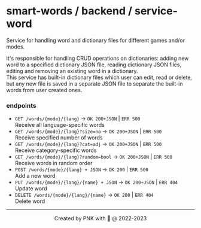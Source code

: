 # smart-words / backend / service-word

Service for handling word and dictionary files for different games and/or modes.

It's responsible for handling CRUD operations on dictionaries: adding new word to a specified dictionary JSON file, reading dictionary JSON files, editing and removing an existing word in a dictionary.<br>
This service has built-in dictionary files which user can edit, read or delete, but any new file is saved in a separate JSON file to separate the built-in words from user created ones.

### endpoints

* `GET /words/{mode}/{lang}` -> `OK 200+JSON` | `ERR 500`<br>Receive all language-specific words
* `GET /words/{mode}/{lang}?size=no` -> `OK 200+JSON` | `ERR 500`<br>Receive specified number of words
* `GET /words/{mode}/{lang}?cat=adj` -> `OK 200+JSON` | `ERR 500`<br>Receive category-specific words
* `GET /words/{mode}/{lang}?random=bool` -> `OK 200+JSON` | `ERR 500`<br>Receive words in random order
* `POST /words/{mode}/{lang} + JSON` -> `OK 200` | `ERR 500`<br>Add a new word
* `PUT /words/{mode}/{lang}/{name} + JSON` -> `OK 200+JSON` | `ERR 404`<br>Update word
* `DELETE /words/{mode}/{lang}/{name}` -> `OK 200` | `ERR 404`<br>Delete word

---
<p align="center">Created by PNK with 💚 @ 2022-2023</p>